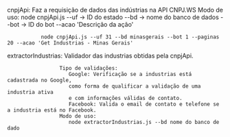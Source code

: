                         
 cnpjApi: Faz a requisição de dados das indústrias na API CNPJ.WS
          Modo de uso:
                node cnpjApi.js 
                --uf -> ID do estado 
                --bd -> nome do banco de dados
                --bot -> ID do bot
                --acao 'Descrição da ação' 
               
               node cnpjApi.js --uf 31 --bd minasgerais --bot 1 --paginas 20 --acao 'Get Industrias - Minas Gerais'                 
                
                
extractorIndustrias: Validador das industrias obtidas pela cnpjApi.

                     Tipo de validações:
                        Google: Verificação se a industrias está cadastrada no Google, 
                        como forma de qualificar a validação de uma industria ativa 
                        e com informações válidas de contato.                        
                        Facebook: Valida o email de contato e telefone se a industria está no Facebook.                        
                     Modo de uso:
                        node extractorIndustrias.js --bd nome do banco de dado
                        
